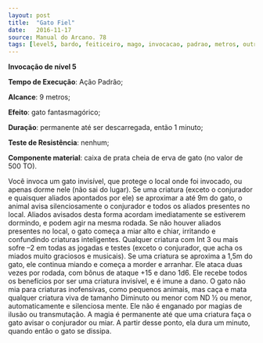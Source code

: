 ```yaml
---
layout: post
title:  "Gato Fiel"
date:   2016-11-17
source: Manual do Arcano. 78
tags: [level5, bardo, feiticeiro, mago, invocacao, padrao, metros, outro, permanente, descarregar, minuto, nenhum, componente]
---
```


**Invocação de nível 5**

**Tempo de Execução**: Ação Padrão;

**Alcance**: 9 metros;

**Efeito**: gato fantasmagórico;

**Duração**: permanente até ser descarregada, então 1 minuto;

**Teste de Resistência**: nenhum;

**Componente material**: caixa de prata cheia de erva de gato (no valor de 500 TO).

Você invoca um gato invisível, que 
protege o local onde foi invocado, ou apenas dorme nele (não sai do lugar). Se uma 
criatura (exceto o conjurador e quaisquer 
aliados apontados por ele) se aproximar a 
até 9m do gato, o animal avisa silenciosamente o conjurador e todos os aliados 
presentes no local. Aliados avisados desta 
forma acordam imediatamente se estiverem dormindo, e podem agir na mesma 
rodada. Se não houver aliados presentes no local, o gato começa a miar alto e 
chiar, irritando e confundindo criaturas 
inteligentes. Qualquer criatura com Int 
3 ou mais sofre –2 em todas as jogadas 
e testes (exceto o conjurador, que acha os 
miados muito graciosos e musicais). Se 
uma criatura se aproxima a 1,5m do gato, 
ele continua miando e começa a morder 
e arranhar. Ele ataca duas vezes por rodada, com bônus de ataque +15 e dano 1d6. 
Ele recebe todos os benefícios por ser uma 
criatura invisível, e é imune a dano.
O gato não mia para criaturas inofensivas, como pequenos animais, mas 
caça e mata qualquer criatura viva de tamanho Diminuto ou menor com ND ½ 
ou menor, automaticamente e silenciosa mente. Ele não é enganado por magias 
de ilusão ou transmutação.
A magia é permanente até que uma 
criatura faça o gato avisar o conjurador ou 
miar. A partir desse ponto, ela dura um 
minuto, quando então o gato se dissipa.
